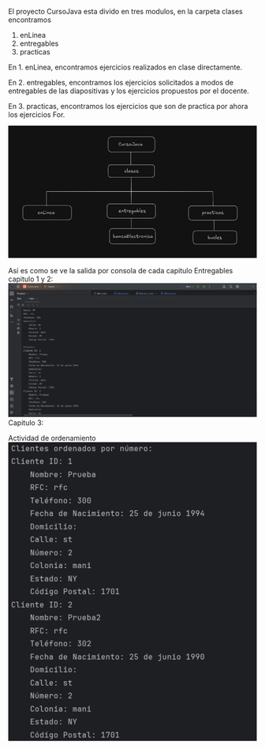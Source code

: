 El proyecto CursoJava esta divido en tres modulos, en la carpeta clases encontramos
1. enLinea
2. entregables
3. practicas

En 1. enLinea, encontramos ejercicios realizados en clase directamente.

En 2. entregables, encontramos los ejercicios solicitados a modos de entregables de las diapositivas y los ejercicios propuestos por el docente.

En 3. practicas, encontramos los ejercicios que son de practica por ahora los ejercicios For.


![img.png](img.png)

Así es como se ve la salida por consola de cada capitulo
Entregables capitulo 1 y 2:
![img_1.png](img_1.png)
Capitulo 3:

Actividad de ordenamiento
![img_2.png](img_2.png)